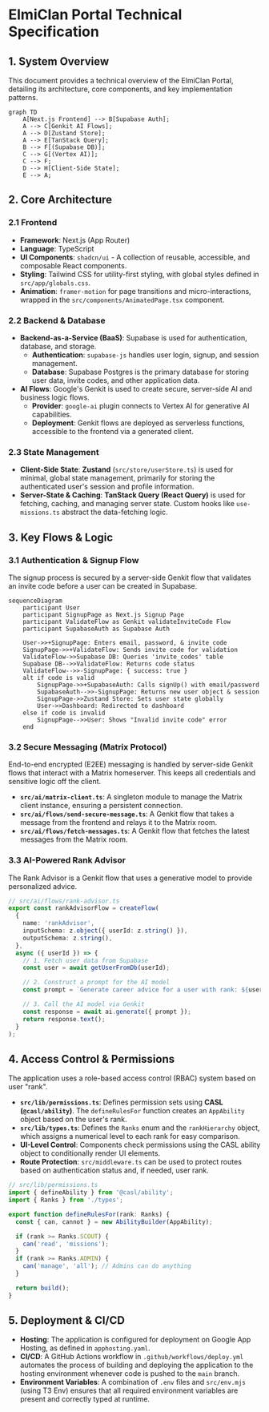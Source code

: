 # ElmiClan Portal Technical Specification

## 1. System Overview
This document provides a technical overview of the ElmiClan Portal, detailing its architecture, core components, and key implementation patterns.

```mermaid
graph TD
    A[Next.js Frontend] --> B[Supabase Auth];
    A --> C[Genkit AI Flows];
    A --> D[Zustand Store];
    A --> E[TanStack Query];
    B --> F[(Supabase DB)];
    C --> G[(Vertex AI)];
    C --> F;
    D --> H[Client-Side State];
    E --> A;
```

## 2. Core Architecture

### 2.1 Frontend
- **Framework**: Next.js (App Router)
- **Language**: TypeScript
- **UI Components**: `shadcn/ui` - A collection of reusable, accessible, and composable React components.
- **Styling**: Tailwind CSS for utility-first styling, with global styles defined in `src/app/globals.css`.
- **Animation**: `framer-motion` for page transitions and micro-interactions, wrapped in the `src/components/AnimatedPage.tsx` component.

### 2.2 Backend & Database
- **Backend-as-a-Service (BaaS)**: Supabase is used for authentication, database, and storage.
  - **Authentication**: `supabase-js` handles user login, signup, and session management.
  - **Database**: Supabase Postgres is the primary database for storing user data, invite codes, and other application data.
- **AI Flows**: Google's Genkit is used to create secure, server-side AI and business logic flows.
  - **Provider**: `google-ai` plugin connects to Vertex AI for generative AI capabilities.
  - **Deployment**: Genkit flows are deployed as serverless functions, accessible to the frontend via a generated client.

### 2.3 State Management
- **Client-Side State**: **Zustand** (`src/store/userStore.ts`) is used for minimal, global state management, primarily for storing the authenticated user's session and profile information.
- **Server-State & Caching**: **TanStack Query (React Query)** is used for fetching, caching, and managing server state. Custom hooks like `use-missions.ts` abstract the data-fetching logic.

## 3. Key Flows & Logic

### 3.1 Authentication & Signup Flow
The signup process is secured by a server-side Genkit flow that validates an invite code before a user can be created in Supabase.

```mermaid
sequenceDiagram
    participant User
    participant SignupPage as Next.js Signup Page
    participant ValidateFlow as Genkit validateInviteCode Flow
    participant SupabaseAuth as Supabase Auth

    User->>+SignupPage: Enters email, password, & invite code
    SignupPage->>+ValidateFlow: Sends invite code for validation
    ValidateFlow->>Supabase DB: Queries 'invite_codes' table
    Supabase DB-->>ValidateFlow: Returns code status
    ValidateFlow-->>-SignupPage: { success: true }
    alt if code is valid
        SignupPage->>+SupabaseAuth: Calls signUp() with email/password
        SupabaseAuth-->>-SignupPage: Returns new user object & session
        SignupPage->>Zustand Store: Sets user state globally
        User->>Dashboard: Redirected to dashboard
    else if code is invalid
        SignupPage-->>User: Shows "Invalid invite code" error
    end
```

### 3.2 Secure Messaging (Matrix Protocol)
End-to-end encrypted (E2EE) messaging is handled by server-side Genkit flows that interact with a Matrix homeserver. This keeps all credentials and sensitive logic off the client.

- **`src/ai/matrix-client.ts`**: A singleton module to manage the Matrix client instance, ensuring a persistent connection.
- **`src/ai/flows/send-secure-message.ts`**: A Genkit flow that takes a message from the frontend and relays it to the Matrix room.
- **`src/ai/flows/fetch-messages.ts`**: A Genkit flow that fetches the latest messages from the Matrix room.

### 3.3 AI-Powered Rank Advisor
The Rank Advisor is a Genkit flow that uses a generative model to provide personalized advice.

```typescript
// src/ai/flows/rank-advisor.ts
export const rankAdvisorFlow = createFlow(
  {
    name: 'rankAdvisor',
    inputSchema: z.object({ userId: z.string() }),
    outputSchema: z.string(),
  },
  async ({ userId }) => {
    // 1. Fetch user data from Supabase
    const user = await getUserFromDb(userId);

    // 2. Construct a prompt for the AI model
    const prompt = `Generate career advice for a user with rank: ${user.rank}.`;

    // 3. Call the AI model via Genkit
    const response = await ai.generate({ prompt });
    return response.text();
  }
);
```

## 4. Access Control & Permissions
The application uses a role-based access control (RBAC) system based on user "rank".

- **`src/lib/permissions.ts`**: Defines permission sets using **CASL (`@casl/ability`)**. The `defineRulesFor` function creates an `AppAbility` object based on the user's rank.
- **`src/lib/types.ts`**: Defines the `Ranks` enum and the `rankHierarchy` object, which assigns a numerical level to each rank for easy comparison.
- **UI-Level Control**: Components check permissions using the CASL ability object to conditionally render UI elements.
- **Route Protection**: `src/middleware.ts` can be used to protect routes based on authentication status and, if needed, user rank.

```typescript
// src/lib/permissions.ts
import { defineAbility } from '@casl/ability';
import { Ranks } from './types';

export function defineRulesFor(rank: Ranks) {
  const { can, cannot } = new AbilityBuilder(AppAbility);

  if (rank >= Ranks.SCOUT) {
    can('read', 'missions');
  }
  if (rank >= Ranks.ADMIN) {
    can('manage', 'all'); // Admins can do anything
  }

  return build();
}
```

## 5. Deployment & CI/CD
- **Hosting**: The application is configured for deployment on Google App Hosting, as defined in `apphosting.yaml`.
- **CI/CD**: A GitHub Actions workflow in `.github/workflows/deploy.yml` automates the process of building and deploying the application to the hosting environment whenever code is pushed to the `main` branch.
- **Environment Variables**: A combination of `.env` files and `src/env.mjs` (using T3 Env) ensures that all required environment variables are present and correctly typed at runtime.
